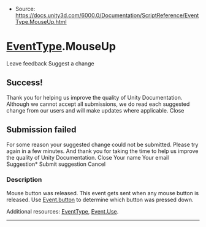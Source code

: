 * Source: https://docs.unity3d.com/6000.0/Documentation/ScriptReference/EventType.MouseUp.html

#  [EventType](https://docs.unity3d.com/6000.0/Documentation/ScriptReference/EventType.html).MouseUp
Leave feedback
Suggest a change
## Success!
Thank you for helping us improve the quality of Unity Documentation. Although we cannot accept all submissions, we do read each suggested change from our users and will make updates where applicable.
Close
## Submission failed
For some reason your suggested change could not be submitted. Please <a>try again</a> in a few minutes. And thank you for taking the time to help us improve the quality of Unity Documentation.
Close
Your name Your email Suggestion* Submit suggestion
Cancel
### Description
Mouse button was released.
This event gets sent when any mouse button is released. Use [Event.button](https://docs.unity3d.com/6000.0/Documentation/ScriptReference/Event-button.html) to determine which button was pressed down.  
  
Additional resources: [EventType](https://docs.unity3d.com/6000.0/Documentation/ScriptReference/EventType.html), [Event.Use](https://docs.unity3d.com/6000.0/Documentation/ScriptReference/Event.Use.html).
* * *

